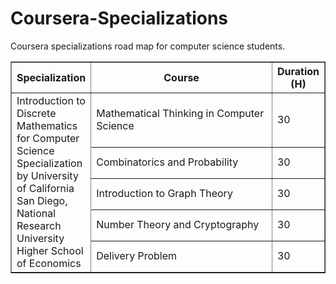 # Coursera-Specializations
Coursera specializations road map for computer science students.

<table border="1" width="100%">
	  <col style="width:20%">
	  <col style="width:70%">
	  <col style="width:10%">
	  <thead>
    	<tr>
            <th>Specialization</th>
            <th>Course</th>
            <th>Duration (H)</th>
	    </tr>
  	</thead>
    <tr>
            <td rowspan=5>Introduction to Discrete Mathematics for Computer Science Specialization
              by University of California San Diego, National Research University Higher School of Economics
            </td>
            <td>Mathematical Thinking in Computer Science</td>      <td>30</td>
    </tr>
    <tr>
            <td>Combinatorics and Probability</td>                  <td>30</td>
    </tr>
    <tr>
            <td>Introduction to Graph Theory</td>                   <td>30</td>
    </tr>
    <tr>
            <td>Number Theory and Cryptography</td>                 <td>30</td>
    </tr>
    <tr>
            <td>Delivery Problem</td>                               <td>30</td>
    </tr>
  </tbody>
</table>
